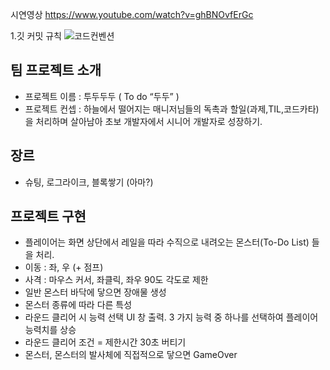 시연영상
https://www.youtube.com/watch?v=ghBNOvfErGc

1.깃 커밋 규칙
![코드컨벤션](https://github.com/minsang95/Tododoodoo/assets/154496356/d175f8f2-1c23-4717-8f72-99722fd8310d)

## 팀 프로젝트 소개
- 프로젝트 이름 :  투두두두 ( To do “두두” )
- 프로젝트 컨셉 : 하늘에서 떨어지는 매니저님들의 독촉과 할일(과제,TIL,코드카타)을 처리하며 살아남아 초보 개발자에서 시니어 개발자로 성장하기.
## 장르
- 슈팅, 로그라이크, 블록쌓기 (아마?)
## 프로젝트 구현
- 플레이어는 화면 상단에서 레일을 따라 수직으로 내려오는 몬스터(To-Do List) 들을 처리.
- 이동 : 좌, 우 (+ 점프)
- 사격 : 마우스 커서, 좌클릭, 좌우 90도 각도로 제한
- 일반 몬스터 바닥에 닿으면 장애물 생성
- 몬스터 종류에 따라 다른 특성
- 라운드 클리어 시 능력 선택 UI 창 출력. 3 가지 능력 중 하나를 선택하여 플레이어 능력치를 상승
- 라운드 클리어 조건 = 제한시간 30초 버티기
- 몬스터, 몬스터의 발사체에 직접적으로 닿으면 GameOver
